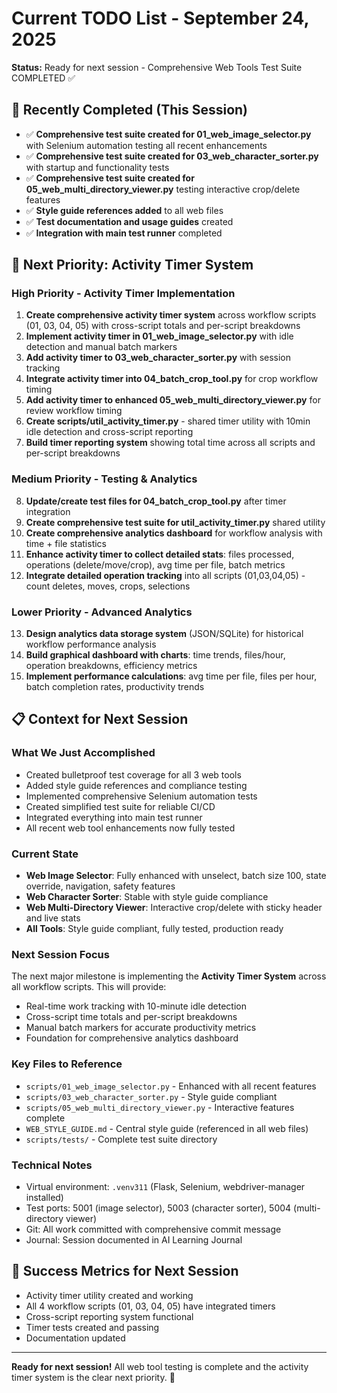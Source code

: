 # Current TODO List - September 24, 2025

**Status:** Ready for next session - Comprehensive Web Tools Test Suite COMPLETED ✅

## 🎉 Recently Completed (This Session)
- ✅ **Comprehensive test suite created for 01_web_image_selector.py** with Selenium automation testing all recent enhancements
- ✅ **Comprehensive test suite created for 03_web_character_sorter.py** with startup and functionality tests
- ✅ **Comprehensive test suite created for 05_web_multi_directory_viewer.py** testing interactive crop/delete features
- ✅ **Style guide references added** to all web files
- ✅ **Test documentation and usage guides** created
- ✅ **Integration with main test runner** completed

## 🚀 Next Priority: Activity Timer System

### **High Priority - Activity Timer Implementation**
1. **Create comprehensive activity timer system** across workflow scripts (01, 03, 04, 05) with cross-script totals and per-script breakdowns
2. **Implement activity timer in 01_web_image_selector.py** with idle detection and manual batch markers
3. **Add activity timer to 03_web_character_sorter.py** with session tracking
4. **Integrate activity timer into 04_batch_crop_tool.py** for crop workflow timing
5. **Add activity timer to enhanced 05_web_multi_directory_viewer.py** for review workflow timing
6. **Create scripts/util_activity_timer.py** - shared timer utility with 10min idle detection and cross-script reporting
7. **Build timer reporting system** showing total time across all scripts and per-script breakdowns

### **Medium Priority - Testing & Analytics**
8. **Update/create test files for 04_batch_crop_tool.py** after timer integration
9. **Create comprehensive test suite for util_activity_timer.py** shared utility
10. **Create comprehensive analytics dashboard** for workflow analysis with time + file statistics
11. **Enhance activity timer to collect detailed stats**: files processed, operations (delete/move/crop), avg time per file, batch metrics
12. **Integrate detailed operation tracking** into all scripts (01,03,04,05) - count deletes, moves, crops, selections

### **Lower Priority - Advanced Analytics**
13. **Design analytics data storage system** (JSON/SQLite) for historical workflow performance analysis
14. **Build graphical dashboard with charts**: time trends, files/hour, operation breakdowns, efficiency metrics
15. **Implement performance calculations**: avg time per file, files per hour, batch completion rates, productivity trends

## 📋 Context for Next Session

### **What We Just Accomplished**
- Created bulletproof test coverage for all 3 web tools
- Added style guide references and compliance testing
- Implemented comprehensive Selenium automation tests
- Created simplified test suite for reliable CI/CD
- Integrated everything into main test runner
- All recent web tool enhancements now fully tested

### **Current State**
- **Web Image Selector**: Fully enhanced with unselect, batch size 100, state override, navigation, safety features
- **Web Character Sorter**: Stable with style guide compliance
- **Web Multi-Directory Viewer**: Interactive crop/delete with sticky header and live stats
- **All Tools**: Style guide compliant, fully tested, production ready

### **Next Session Focus**
The next major milestone is implementing the **Activity Timer System** across all workflow scripts. This will provide:
- Real-time work tracking with 10-minute idle detection
- Cross-script time totals and per-script breakdowns
- Manual batch markers for accurate productivity metrics
- Foundation for comprehensive analytics dashboard

### **Key Files to Reference**
- `scripts/01_web_image_selector.py` - Enhanced with all recent features
- `scripts/03_web_character_sorter.py` - Style guide compliant
- `scripts/05_web_multi_directory_viewer.py` - Interactive features complete
- `WEB_STYLE_GUIDE.md` - Central style guide (referenced in all web files)
- `scripts/tests/` - Complete test suite directory

### **Technical Notes**
- Virtual environment: `.venv311` (Flask, Selenium, webdriver-manager installed)
- Test ports: 5001 (image selector), 5003 (character sorter), 5004 (multi-directory viewer)
- Git: All work committed with comprehensive commit message
- Journal: Session documented in AI Learning Journal

## 🎯 Success Metrics for Next Session
- Activity timer utility created and working
- All 4 workflow scripts (01, 03, 04, 05) have integrated timers
- Cross-script reporting system functional
- Timer tests created and passing
- Documentation updated

---

**Ready for next session!** All web tool testing is complete and the activity timer system is the clear next priority. 🚀
